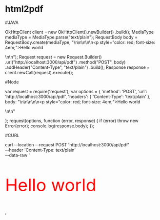# html2pdf

#JAVA

OkHttpClient client = new OkHttpClient().newBuilder()
  .build();
MediaType mediaType = MediaType.parse("text/plain");
RequestBody body = RequestBody.create(mediaType, "<html>\n<head>\n<title>This is a simple test</title>\n</head>\n<body>\n<p style=\"color: red; font-size: 4em;\">Hello world</p>\n</body>\n</html>");
Request request = new Request.Builder()
  .url("http://localhost:3000/api/pdf")
  .method("POST", body)
  .addHeader("Content-Type", "text/plain")
  .build();
Response response = client.newCall(request).execute();


#Node

var request = require('request');
var options = {
  'method': 'POST',
  'url': 'http://localhost:3000/api/pdf',
  'headers': {
    'Content-Type': 'text/plain'
  },
  body: "<html>\n<head>\n<title>This is a simple test</title>\n</head>\n<body>\n<p style=\"color: red; font-size: 4em;\">Hello world</p>\n</body>\n</html>"

};
request(options, function (error, response) { 
  if (error) throw new Error(error);
  console.log(response.body);
});


#CURL

curl --location --request POST 'http://localhost:3000/api/pdf' \
--header 'Content-Type: text/plain' \
--data-raw '<html>
<head>
<title>This is a simple test</title>
</head>
<body>
<p style="color: red; font-size: 4em;">Hello world</p>
</body>
</html>'